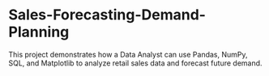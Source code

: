 # Sales-Forecasting-Demand-Planning
This project demonstrates how a Data Analyst can use Pandas, NumPy, SQL, and Matplotlib to analyze retail sales data and forecast future demand.
